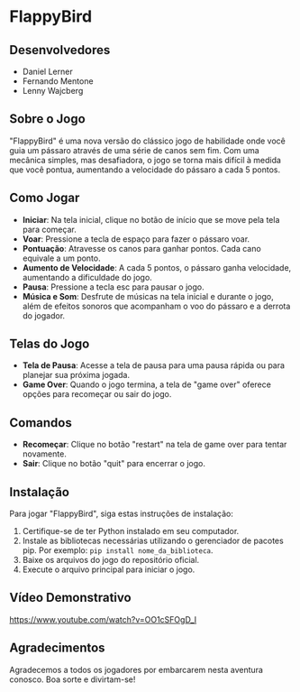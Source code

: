 # FlappyBird

## Desenvolvedores
- Daniel Lerner
- Fernando Mentone
- Lenny Wajcberg

## Sobre o Jogo
"FlappyBird" é uma nova versão do clássico jogo de habilidade onde você guia um pássaro através de uma série de canos sem fim. Com uma mecânica simples, mas desafiadora, o jogo se torna mais difícil à medida que você pontua, aumentando a velocidade do pássaro a cada 5 pontos.

## Como Jogar
- **Iniciar**: Na tela inicial, clique no botão de início que se move pela tela para começar.
- **Voar**: Pressione a tecla de espaço para fazer o pássaro voar.
- **Pontuação**: Atravesse os canos para ganhar pontos. Cada cano equivale a um ponto.
- **Aumento de Velocidade**: A cada 5 pontos, o pássaro ganha velocidade, aumentando a dificuldade do jogo.
- **Pausa**: Pressione a tecla esc para pausar o jogo.
- **Música e Som**: Desfrute de músicas na tela inicial e durante o jogo, além de efeitos sonoros que acompanham o voo do pássaro e a derrota do jogador.

## Telas do Jogo
- **Tela de Pausa**: Acesse a tela de pausa para uma pausa rápida ou para planejar sua próxima jogada.
- **Game Over**: Quando o jogo termina, a tela de "game over" oferece opções para recomeçar ou sair do jogo.

## Comandos
- **Recomeçar**: Clique no botão "restart" na tela de game over para tentar novamente.
- **Sair**: Clique no botão "quit" para encerrar o jogo.

## Instalação
Para jogar "FlappyBird", siga estas instruções de instalação:
1. Certifique-se de ter Python instalado em seu computador.
2. Instale as bibliotecas necessárias utilizando o gerenciador de pacotes pip. Por exemplo: `pip install nome_da_biblioteca`.
3. Baixe os arquivos do jogo do repositório oficial.
4. Execute o arquivo principal para iniciar o jogo.

## Vídeo Demonstrativo
https://www.youtube.com/watch?v=OO1cSFOgD_I

## Agradecimentos
Agradecemos a todos os jogadores por embarcarem nesta aventura conosco. Boa sorte e divirtam-se!
